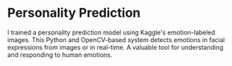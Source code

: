 # Personality Prediction
 I trained a personality prediction model using Kaggle's emotion-labeled images. This Python and OpenCV-based system detects emotions in facial expressions from images or in real-time. A valuable tool for understanding and responding to human emotions.
